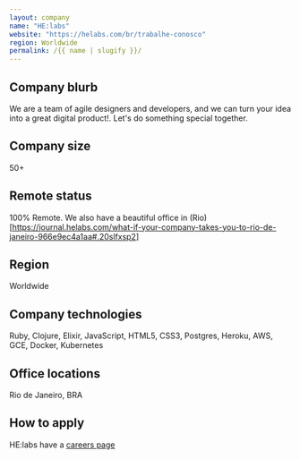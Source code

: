 ```yaml
---
layout: company
name: "HE:labs"
website: "https://helabs.com/br/trabalhe-conosco"
region: Worldwide
permalink: /{{ name | slugify }}/
---
```


## Company blurb

We are a team of agile designers and developers, and we can turn your idea into a great digital product!. Let's do something special together.

## Company size

50+

## Remote status

100% Remote. We also have a beautiful office in (Rio)[https://journal.helabs.com/what-if-your-company-takes-you-to-rio-de-janeiro-966e9ec4a1aa#.20slfxsp2]

## Region

Worldwide

## Company technologies

Ruby, Clojure, Elixir, JavaScript, HTML5, CSS3, Postgres, Heroku, AWS, GCE, Docker, Kubernetes

## Office locations

Rio de Janeiro, BRA

## How to apply

HE:labs have a [careers page](https://helabs.com/br/trabalhe-conosco)